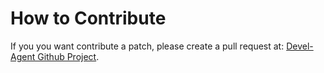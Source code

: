 # How to Contribute
If you you want contribute a patch, please create a pull request at: [Devel-Agent Github Project](https://github.com/akalinux/Devel-Agent).
